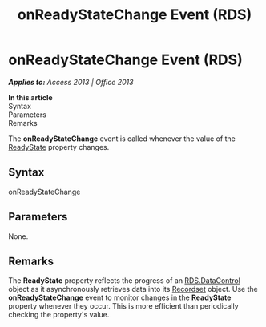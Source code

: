 ﻿---
title: onReadyStateChange Event (RDS)
TOCTitle: onReadyStateChange Event (RDS)
ms:assetid: 88102ee5-cca9-8ccb-5aca-55cda71abc4d
ms:mtpsurl: https://msdn.microsoft.com/en-us/library/JJ249593(v=office.15)
ms:contentKeyID: 48546126
ms.date: 09/18/2015
mtps_version: v=office.15
---

# onReadyStateChange Event (RDS)


_**Applies to:** Access 2013 | Office 2013_

**In this article**  
Syntax  
Parameters  
Remarks  

The **onReadyStateChange** event is called whenever the value of the [ReadyState](readystate-property-rds.md) property changes.

## Syntax

onReadyStateChange

## Parameters

None.

## Remarks

The **ReadyState** property reflects the progress of an [RDS.DataControl](datacontrol-object-rds.md) object as it asynchronously retrieves data into its [Recordset](recordset-object-ado.md) object. Use the **onReadyStateChange** event to monitor changes in the **ReadyState** property whenever they occur. This is more efficient than periodically checking the property's value.

